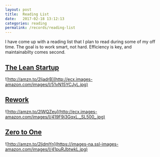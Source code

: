 ```yaml
---
layout: post
title:  Reading List
date:   2017-02-18 13:12:13
categories: reading
permalink: /records/reading-list
---
```


I have come up with a reading list that I plan to read during some of my off time. The goal is to work smart, not hard. Efficiency is key, and maintainabilty comes second.


## [The Lean Startup](http://amzn.to/2ljadrB)
![http://amzn.to/2ljadrB](http://ecx.images-amazon.com/images/I/51vN15YCJyL.jpg)

## [Rework](http://amzn.to/2lWQZeu)
![http://amzn.to/2lWQZeu](http://ecx.images-amazon.com/images/I/419F9j3GqxL._SL500_.jpg)

## [Zero to One](http://amzn.to/2ljdmYn)
![http://amzn.to/2ljdmYn](https://images-na.ssl-images-amazon.com/images/I/41puRJbtwkL.jpg)
